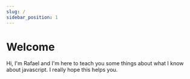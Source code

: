 ```yaml
---
slug: /
sidebar_position: 1
---
```


# Welcome

Hi, I'm Rafael and I'm here to teach you some things about what I know about javascript. I really hope this helps you.